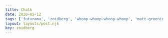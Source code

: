 ```yaml
---
title: Chalk
date: 2020-05-12
tags: ['futurama', 'zoidberg', 'whoop-whoop-whoop-whoop', 'matt-groening']
layout: layouts/post.njk
key: zoidberg
---
```



